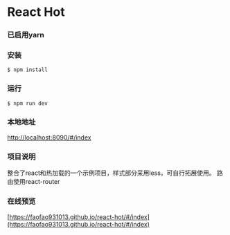 # React Hot

### 已启用yarn

### 安装
```
$ npm install
```

### 运行
```
$ npm run dev
```

### 本地地址
[http://localhost:8090/#/index](http://localhost:8090/#/index)

### 项目说明
整合了react和热加载的一个示例项目，样式部分采用less，可自行拓展使用。
路由使用react-router

### 在线预览
[https://faofao931013.github.io/react-hot/#/index](https://faofao931013.github.io/react-hot/#/index)
